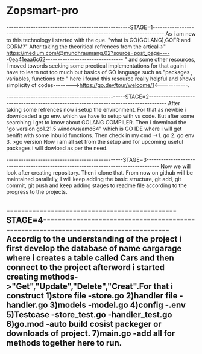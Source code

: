 # Zopsmart-pro
---------------------------------------------------STAGE=1----------------------------------------------------------------------------------
As i am new to this technology i started with the que. "what is GO(GOLANG),GOFR and GORM?"
After taking the theoritical refrences from the artical->" https://medium.com/@mundhraumang.02?source=post_page-----0ea41eaa6c62--------------------------------  " and some other resources, I moved towords seeking some prectical implementations for that again i have to learn  not too much but basics of GO language such as "packages , variables, functions etc " here i found this resource really helpful and shows simplicity of codes-------->https://go.dev/tour/welcome/1<-----------.


-------------------------------------------------STAGE=2-------------------------------------------------------------------------------------
After taking some refrences now i setup the environment.
For that as newbie i downloaded a go env. which we have to setup with vs code.
But after some searching i get to know about GOLANG COMPILER.
Then i download the "go version go1.21.5 windows/amd64" which is GO IDE where i will get benifit with some inbuild functions.
Then check in my cmd ->1. go
                       2. go env
                       3. >go version
Now i am all set from the setup and for upcoming useful packages i will dowload as per the need.


------------------------------------------------STAGE=3-----------------------------------------------------------------------------------
Now we will look after creating repository.
Then i clone that.
From now on github will be maintained parallelly, I will keep adding the basic structure, git add, git commit, git push and keep adding stages to readme file according to the progress to the projects.

----------------------------------------------STAGE=4-------------------------------------------------------------------------------------
Accordig to the understanding of the project i first develop the database of name cargarage where i creates a table called Cars and then connect to the project  afterword i started creating methods->"Get","Update","Delete","Creat".For that i construct 1)store file
                                                                            -store.go
                                                                       2)handler file 
                                                                            -handler.go
                                                                       3)models
                                                                             -model.go
                                                                       4)config
                                                                            -.env
                                                                        5)Testcase
                                                                            -store_test.go
                                                                            -handler_test.go
                                                                        6)go.mod
                                                                             -auto build cosist packeger or downloads of project.
                                                                        7)main.go
                                                                              -add all for methods together here to run.
--------------------------------------------------------------------------------------------------------------------------------------------------------------------------------------


                                                                        

                                                                  
